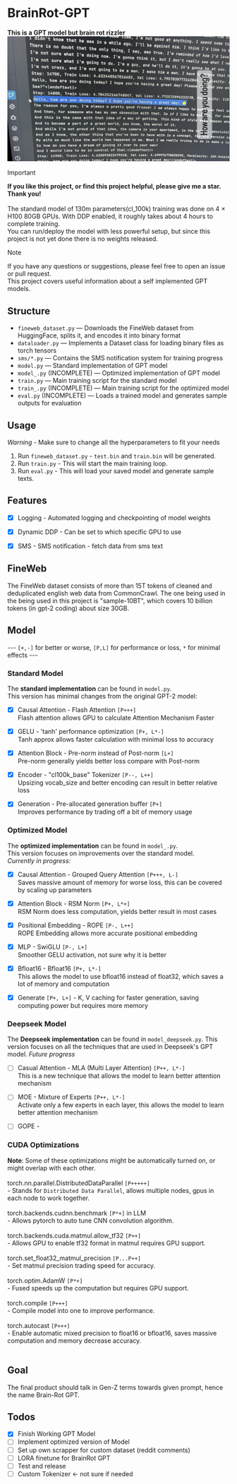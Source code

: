 # BrainRot-GPT
**This is a GPT model but brain rot rizzler**
![Image](src/imgs/Demo.jpg)

> [!IMPORTANT]
> **If you like this project, or find this project helpful, please give me a star. Thank you!** <br/><br/>
> The standard model of 130m parameters(cl_100k) training was done on 4 × H100 80GB GPUs. With DDP enabled, it roughly takes about 4 hours to complete training. <br/>
> You can run/deploy the model with less powerful setup, but since this project is not yet done there is no weights released. <br/>

> [!NOTE]
> If you have any questions or suggestions, please feel free to open an issue or pull request. <br/>
> This project covers useful information about a self implemented GPT models. <br/>

## Structure
- `fineweb_dataset.py` — Downloads the FineWeb dataset from HuggingFace, splits it, and encodes it into binary format
- `dataloader.py` — Implements a Dataset class for loading binary files as torch tensors
- `sms/*.py` — Contains the SMS notification system for training progress
- `model.py` — Standard implementation of GPT model
- `model_.py` (INCOMPLETE) — Optimized implementation of GPT model
- `train.py` — Main training script for the standard model
- `train_.py` (INCOMPLETE) — Main training script for the optimized model
- `eval.py` (INCOMPLETE) — Loads a trained model and generates sample outputs for evaluation

## Usage
*Warning* - Make sure to change all the hyperparameters to fit your needs
1. Run `fineweb_dataset.py` - `test.bin` and `train.bin` will be generated.
2. Run `train.py` - This will start the main training loop.
3. Run `eval.py` - This will load your saved model and generate sample texts.

## Features

- [x] Logging - Automated logging and checkpointing of model weights

- [x] Dynamic DDP - Can be set to which specific GPU to use
 
- [x] SMS - SMS notification - fetch data from sms text

## FineWeb
The FineWeb dataset consists of more than 15T tokens of cleaned and deduplicated english web data from CommonCrawl. The one being used in the being used in this project is "sample-10BT", which covers 10 billion tokens (in gpt-2 coding) about size 30GB.

## Model
--- `[+,-]` for better or worse, `[P,L]` for performance or loss, `*` for minimal effects ---

### Standard Model
The **standard implementation** can be found in `model.py`.  
This version has minimal changes from the original GPT-2 model:

- [x] Causal Attention - Flash Attention `[P+++]` <br/> Flash attention allows GPU to calculate Attention Mechanism Faster

- [x] GELU - 'tanh' performance optimization  `[P+, L*-]` <br/> Tanh approx allows faster calculation with minimal loss to accuracy

- [x] Attention Block - Pre-norm instead of Post-norm  `[L+]` <br/> Pre-norm generally yields better loss compare with Post-norm

- [x] Encoder - "cl100k_base" Tokenizer  `[P--, L++]` <br/> Upsizing vocab_size and better encoding can result in better relative loss

- [x] Generation - Pre-allocated generation buffer  `[P+]` <br/> Improves performance by trading off a bit of memory usage

### Optimized Model
The **optimized implementation** can be found in `model_.py`.  
This version focuses on improvements over the standard model.  
*Currently in progress:*

- [x] Causal Attention - Grouped Query Attention  `[P+++, L-]` <br/> Saves massive amount of memory for worse loss, this can be covered by scaling up parameters

- [x] Attention Block - RSM Norm  `[P+, L*+]` <br/> RSM Norm does less computation, yields better result in most cases

- [x] Positional Embedding - ROPE  `[P-, L++]` <br/> ROPE Embedding allows more accurate positional embedding

- [x] MLP - SwiGLU  `[P-, L+]` <br/> Smoother GELU activation, not sure why it is better

- [x] Bfloat16 - Bfloat16 `[P+, L*-]` <br/> This allows the model to use bfloat16 instead of float32, which saves a lot of memory and computation

- [x] Generate `[P+, L+]` - K, V caching for faster generation, saving computing power but requires more memory

### Deepseek Model
The **Deepseek implementation** can be found in `model_deepseek.py`.
This version focuses on all the techniques that are used in Deepseek's GPT model.
*Future progress*

- [ ] Casual Attention - MLA (Multi Layer Attention) `[P++, L*-]` <br/> This is a new technique that allows the model to learn better attention mechanism

- [ ] MOE - Mixture of Experts `[P++, L*-]` <br/> Activate only a few experts in each layer, this allows the model to learn better attention mechanism

- [ ] GOPE - 

### CUDA Optimizations
**Note**: Some of these optimizations might be automatically turned on, or might overlap with each other. <br/><br/>
torch.nn.parallel.DistributedDataParallel `[P+++++]`<br/> - Stands for `Distributed Data Parallel`, allows multiple nodes, gpus in each node to work together.<br/><br/>
torch.backends.cudnn.benchmark `[P*+]` in LLM<br/> - Allows pytorch to auto tune CNN convolution algorithm.<br/><br/>
torch.backends.cuda.matmul.allow_tf32 `[P++]`<br/> - Allows GPU to enable tf32 format in matmul requires GPU support.<br/><br/>
torch.set_float32_matmul_precision `[P...P++]`<br/> - Set matmul precision trading speed for accuracy.<br/><br/>
torch.optim.AdamW `[P*+]`<br/> - Fused speeds up the computation but requires GPU support.<br/><br/>
torch.compile `[P+++]`<br/> - Compile model into one to improve performance.<br/><br/>
torch.autocast `[P+++]`<br/> - Enable automatic mixed precision to float16 or bfloat16, saves massive computation and memory decrease accuracy.<br/><br/>

## Goal
The final product should talk in Gen-Z terms towards given prompt, hence the name Brain-Rot GPT.

## Todos
- [x] Finish Working GPT Model
- [ ] Implement optimized version of Model
- [ ] Set up own scrapper for custom dataset (reddit comments)
- [ ] LORA finetune for BrainRot GPT
- [ ] Test and release
- [ ] Custom Tokenizer <- not sure if needed